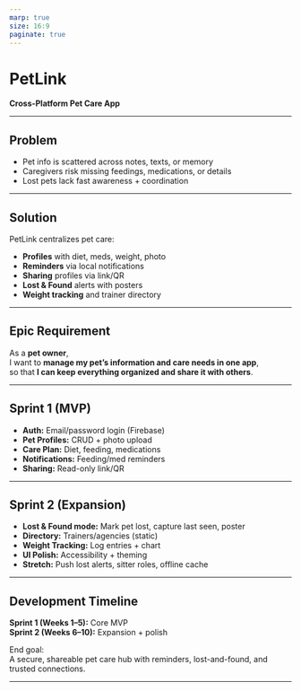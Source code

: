 ```yaml
---
marp: true
size: 16:9
paginate: true
---
```


<!-- _class: lead -->
# PetLink  
**Cross-Platform Pet Care App**

---

## Problem

- Pet info is scattered across notes, texts, or memory  
- Caregivers risk missing feedings, medications, or details  
- Lost pets lack fast awareness + coordination

---

## Solution

PetLink centralizes pet care:

- **Profiles** with diet, meds, weight, photo  
- **Reminders** via local notifications  
- **Sharing** profiles via link/QR  
- **Lost & Found** alerts with posters  
- **Weight tracking** and trainer directory

---

## Epic Requirement

As a **pet owner**,  
I want to **manage my pet’s information and care needs in one app**,  
so that **I can keep everything organized and share it with others**.

---

## Sprint 1 (MVP)

- **Auth:** Email/password login (Firebase)  
- **Pet Profiles:** CRUD + photo upload  
- **Care Plan:** Diet, feeding, medications  
- **Notifications:** Feeding/med reminders  
- **Sharing:** Read-only link/QR  

---

## Sprint 2 (Expansion)

- **Lost & Found mode:** Mark pet lost, capture last seen, poster  
- **Directory:** Trainers/agencies (static)  
- **Weight Tracking:** Log entries + chart  
- **UI Polish:** Accessibility + theming  
- **Stretch:** Push lost alerts, sitter roles, offline cache  

---

## Development Timeline

**Sprint 1 (Weeks 1–5):** Core MVP  
**Sprint 2 (Weeks 6–10):** Expansion + polish  

End goal:  
A secure, shareable pet care hub with reminders, lost-and-found, and trusted connections.

---
